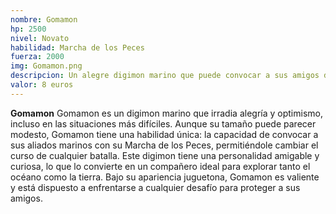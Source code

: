 ```yaml
---
nombre: Gomamon
hp: 2500
nivel: Novato
habilidad: Marcha de los Peces
fuerza: 2000
img: Gomamon.png
descripcion: Un alegre digimon marino que puede convocar a sus amigos del océano para ayudar en batalla.
valor: 8 euros
---
```


**Gomamon**
Gomamon es un digimon marino que irradia alegría y optimismo, incluso en las situaciones más difíciles. Aunque su tamaño puede parecer modesto, Gomamon tiene una habilidad única: la capacidad de convocar a sus aliados marinos con su Marcha de los Peces, permitiéndole cambiar el curso de cualquier batalla. Este digimon tiene una personalidad amigable y curiosa, lo que lo convierte en un compañero ideal para explorar tanto el océano como la tierra. Bajo su apariencia juguetona, Gomamon es valiente y está dispuesto a enfrentarse a cualquier desafío para proteger a sus amigos.
